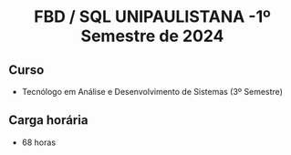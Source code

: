 <h1 align="center">
    FBD / SQL UNIPAULISTANA -1º Semestre de 2024
</h1>

## Curso
- Tecnólogo em Análise e Desenvolvimento de Sistemas (3º Semestre)

## Carga horária
- 68 horas
